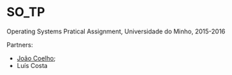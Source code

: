 # SO_TP
Operating Systems Pratical Assignment, Universidade do Minho, 2015-2016

Partners: 
  * [João Coelho](https://github.com/joao-coelho);
  * Luís Costa
